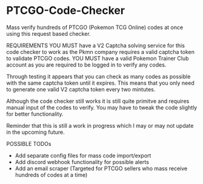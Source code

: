 # PTCGO-Code-Checker
Mass verify hundreds of PTCGO (Pokemon TCG Online) codes at once using this request based checker.

REQUIREMENTS
YOU MUST have a V2 Captcha solving service for this code checker to work as the Pkmn company requires a valid captcha token to validate PTCGO codes.
YOU MUST have a valid Pokemon Trainer Club account as you are required to be logged in to verify any codes.

Through testing it appears that you can check as many codes as possible with the same captcha token until it expires. This means that you only need to generate one valid V2 captcha token every two mintutes.

Although the code checker still works it is still quite primitve and requires manual input of the codes to verify. You may have to tweak the code slightly for better functionality.

Reminder that this is still a work in progress which I may or may not update in the upcoming future.

POSSIBLE TODOs
- Add separate config files for mass code import/export
- Add discord webhook functionality for possible alerts
- Add an email scraper (Targeted for PTCGO sellers who mass receive hundreds of codes at a time)
